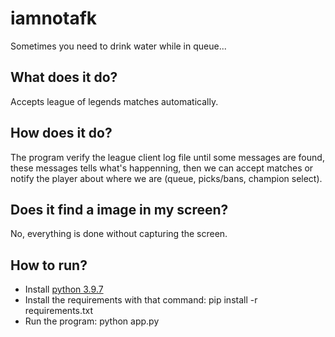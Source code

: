 # iamnotafk
Sometimes you need to drink water while in queue...

## What does it do?
Accepts league of legends matches automatically.

## How does it do?
The program verify the league client log file until some messages are found, these messages tells what's happenning, then we can accept matches or notify the player about where we are (queue, picks/bans, champion select).

## Does it find a image in my screen?
No, everything is done without capturing the screen.

## How to run?
* Install [python 3.9.7](https://www.python.org/downloads/release/python-397/)
* Install the requirements with that command: 
  pip install -r requirements.txt
* Run the program: 
  python app.py

